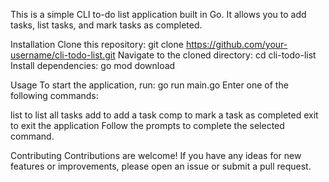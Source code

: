 This is a simple CLI to-do list application built in Go. It allows you to add tasks, list tasks, and mark tasks as completed.

Installation
Clone this repository: git clone https://github.com/your-username/cli-todo-list.git
Navigate to the cloned directory: cd cli-todo-list
Install dependencies: go mod download

Usage
To start the application, run: go run main.go
Enter one of the following commands:

list to list all tasks
add to add a task
comp to mark a task as completed
exit to exit the application
Follow the prompts to complete the selected command.

Contributing
Contributions are welcome! If you have any ideas for new features or improvements, please open an issue or submit a pull request.
